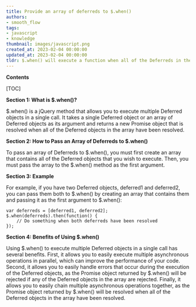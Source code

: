 ```yaml
---
title: Provide an array of deferreds to $.when()
authors:
- smooth_flow
tags:
- javascript
- knowledge
thumbnail: images/javascript.png
created_at: 2023-02-04 00:00:00
updated_at: 2023-02-04 00:00:00
tldr: $.when() will execute a function when all of the Deferreds in the array have been resolved.
---
```


**Contents**

[TOC]

**Section 1: What is $.when()?**

$.when() is a jQuery method that allows you to execute multiple Deferred objects in a single call. It takes a single Deferred object or an array of Deferred objects as its argument and returns a new Promise object that is resolved when all of the Deferred objects in the array have been resolved.

**Section 2: How to Pass an Array of Deferreds to $.when()**

To pass an array of Deferreds to $.when(), you must first create an array that contains all of the Deferred objects that you wish to execute. Then, you must pass the array to the $.when() method as the first argument. 

**Section 3: Example**

For example, if you have two Deferred objects, deferred1 and deferred2, you can pass them both to $.when() by creating an array that contains them and passing it as the first argument to $.when():

```
var deferreds = [deferred1, deferred2];
$.when(deferreds).then(function() {
    // Do something when both deferreds have been resolved
});
```

**Section 4: Benefits of Using $.when()**

Using $.when() to execute multiple Deferred objects in a single call has several benefits. First, it allows you to easily execute multiple asynchronous operations in parallel, which can improve the performance of your code. Second, it allows you to easily handle errors that occur during the execution of the Deferred objects, as the Promise object returned by $.when() will be rejected if any of the Deferred objects in the array are rejected. Finally, it allows you to easily chain multiple asynchronous operations together, as the Promise object returned by $.when() will be resolved when all of the Deferred objects in the array have been resolved.
